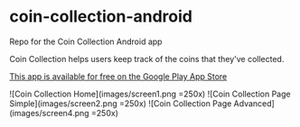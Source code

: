 # coin-collection-android
Repo for the Coin Collection Android app

Coin Collection helps users keep track of the coins that they've collected.

[This app is available for free on the Google Play App Store](https://play.google.com/store/apps/details?id=com.spencerpages)

![Coin Collection Home](images/screen1.png =250x)
![Coin Collection Page Simple](images/screen2.png =250x)
![Coin Collection Page Advanced](images/screen4.png =250x)